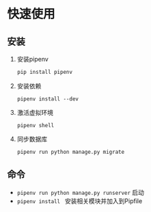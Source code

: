 # 快速使用

## 安装

1. 安装pipenv
    ```sh
    pip install pipenv
    ```
2. 安装依赖
    ```
    pipenv install --dev
    ```
3. 激活虚拟环境
    ```
    pipenv shell
    ```
4. 同步数据库
    ```
    pipenv run python manage.py migrate
    ```

## 命令

- `pipenv run python manage.py runserver` 启动
- `pipenv install ` 安装相关模块并加入到Pipfile